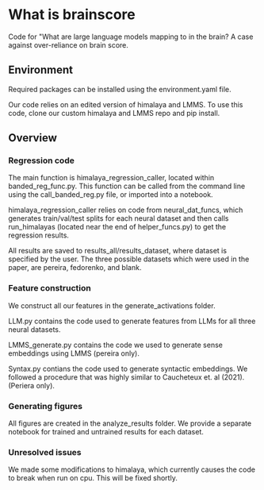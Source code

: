 # What is brainscore 

Code for "What are large language models mapping to in the brain? A case against over-reliance on brain score.

## Environment 

Required packages can be installed using the environment.yaml file. 

Our code relies on an edited version of himalaya and LMMS. 
To use this code, clone our custom himalaya and LMMS repo 
and pip install. 

## Overview

### Regression code 

The main function is himalaya_regression_caller, located within 
banded_reg_func.py. This function can be called from the command line
using the call_banded_reg.py file, or imported into a notebook.

himalaya_regression_caller relies on code from neural_dat_funcs, which
generates train/val/test splits for each neural dataset and then calls
run_himalayas (located near the end of helper_funcs.py) to get the 
regression results.

All results are saved to results_all/results_dataset, where dataset 
is specified by the user. The three possible datasets which 
were used in the paper, are pereira, fedorenko, and blank.

### Feature construction 
We construct all our features in the generate_activations folder. 

LLM.py contains the code used to generate features from LLMs for all
three neural datasets. 

LMMS_generate.py contains the code we used to generate sense embeddings 
using LMMS (pereira only). 

Syntax.py contians the code used to generate syntactic embeddings. We followed
a procedure that was highly similar to Caucheteux et. al (2021). (Periera only).

### Generating figures

All figures are created in the analyze_results folder. We provide a separate 
notebook for trained and untrained results for each dataset. 

### Unresolved issues

We made some modifications to himalaya, which currently causes the code 
to break when run on cpu. This will be fixed shortly. 

